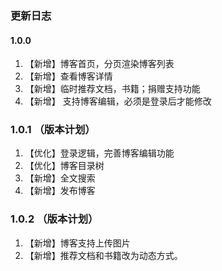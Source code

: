 ### 更新日志
#### 1.0.0
1. 【新增】博客首页，分页渲染博客列表
2. 【新增】查看博客详情
3. 【新增】临时推荐文档，书籍；捐赠支持功能
4. 【新增】 支持博客编辑，必须是登录后才能修改
### 1.0.1 （版本计划）
1. 【优化】登录逻辑，完善博客编辑功能
2. 【优化】博客目录树
3. 【新增】全文搜索
4. 【新增】发布博客
### 1.0.2 （版本计划）
1. 【新增】博客支持上传图片
2. 【新增】推荐文档和书籍改为动态方式。
